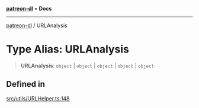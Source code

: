 [**patreon-dl**](../README.md) • **Docs**

***

[patreon-dl](../README.md) / URLAnalysis

# Type Alias: URLAnalysis

> **URLAnalysis**: `object` \| `object` \| `object` \| `object` \| `object`

## Defined in

[src/utils/URLHelper.ts:148](https://github.com/patrickkfkan/patreon-dl/blob/0f374425151a1d535f98dea530b43394331b4977/src/utils/URLHelper.ts#L148)
